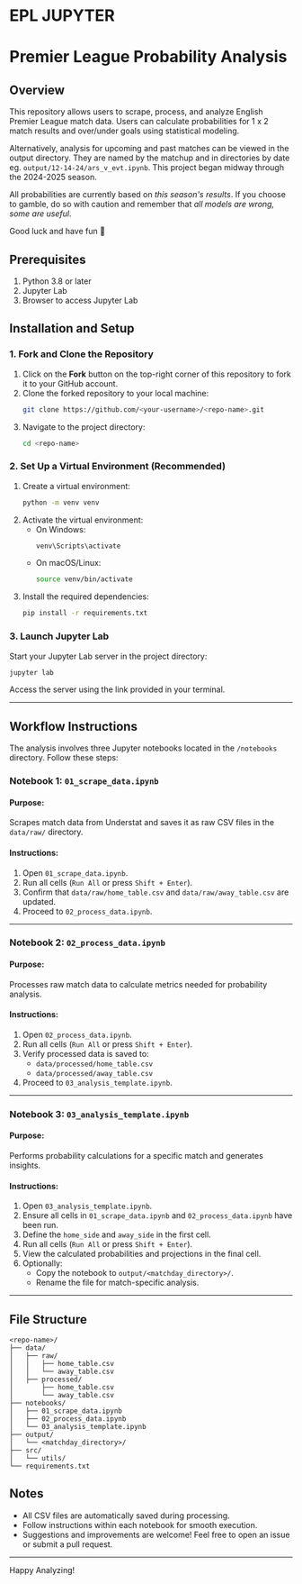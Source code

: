 # EPL JUPYTER

# Premier League Probability Analysis

## Overview
This repository allows users to scrape, process, and analyze English Premier League match data. Users can calculate probabilities for 1 x 2 match results and over/under goals using statistical modeling.

Alternatively, analysis for upcoming and past matches can be viewed in the output directory. They are named by the matchup and in directories by date eg. `output/12-14-24/ars_v_evt.ipynb`. This project began midway through the 2024-2025 season.

All probabilities are currently based on *this season's results*. If you choose to gamble, do so with caution and remember that *all models are wrong, some are useful*.

Good luck and have fun 🚀

## Prerequisites
1. Python 3.8 or later
2. Jupyter Lab
3. Browser to access Jupyter Lab

## Installation and Setup

### 1. Fork and Clone the Repository
1. Click on the **Fork** button on the top-right corner of this repository to fork it to your GitHub account.
2. Clone the forked repository to your local machine:
   ```bash
   git clone https://github.com/<your-username>/<repo-name>.git
   ```
3. Navigate to the project directory:
   ```bash
   cd <repo-name>
   ```

### 2. Set Up a Virtual Environment (Recommended)
1. Create a virtual environment:
   ```bash
   python -m venv venv
   ```
2. Activate the virtual environment:
   - On Windows:
     ```bash
     venv\Scripts\activate
     ```
   - On macOS/Linux:
     ```bash
     source venv/bin/activate
     ```
3. Install the required dependencies:
   ```bash
   pip install -r requirements.txt
   ```

### 3. Launch Jupyter Lab
Start your Jupyter Lab server in the project directory:
```bash
jupyter lab
```

Access the server using the link provided in your terminal.

---

## Workflow Instructions
The analysis involves three Jupyter notebooks located in the `/notebooks` directory. Follow these steps:

### Notebook 1: `01_scrape_data.ipynb`
#### Purpose:
Scrapes match data from Understat and saves it as raw CSV files in the `data/raw/` directory.

#### Instructions:
1. Open `01_scrape_data.ipynb`.
2. Run all cells (`Run All` or press `Shift + Enter`).
3. Confirm that `data/raw/home_table.csv` and `data/raw/away_table.csv` are updated.
4. Proceed to `02_process_data.ipynb`.

---

### Notebook 2: `02_process_data.ipynb`
#### Purpose:
Processes raw match data to calculate metrics needed for probability analysis.

#### Instructions:
1. Open `02_process_data.ipynb`.
2. Run all cells (`Run All` or press `Shift + Enter`).
3. Verify processed data is saved to:
   - `data/processed/home_table.csv`
   - `data/processed/away_table.csv`
4. Proceed to `03_analysis_template.ipynb`.

---

### Notebook 3: `03_analysis_template.ipynb`
#### Purpose:
Performs probability calculations for a specific match and generates insights.

#### Instructions:
1. Open `03_analysis_template.ipynb`.
2. Ensure all cells in `01_scrape_data.ipynb` and `02_process_data.ipynb` have been run.
3. Define the `home_side` and `away_side` in the first cell.
4. Run all cells (`Run All` or press `Shift + Enter`).
5. View the calculated probabilities and projections in the final cell.
6. Optionally:
   - Copy the notebook to `output/<matchday_directory>/`.
   - Rename the file for match-specific analysis.

---

## File Structure
```
<repo-name>/
├── data/
│   ├── raw/
│   │   ├── home_table.csv
│   │   └── away_table.csv
│   ├── processed/
│       ├── home_table.csv
│       └── away_table.csv
├── notebooks/
│   ├── 01_scrape_data.ipynb
│   ├── 02_process_data.ipynb
│   └── 03_analysis_template.ipynb
├── output/
│   └── <matchday_directory>/
├── src/
│   └── utils/
└── requirements.txt
```

## Notes
- All CSV files are automatically saved during processing.
- Follow instructions within each notebook for smooth execution.
- Suggestions and improvements are welcome! Feel free to open an issue or submit a pull request.

---

Happy Analyzing!
